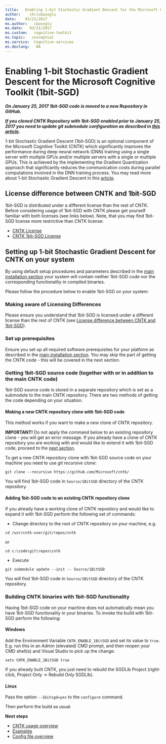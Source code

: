 ```yaml
---
title:   Enabling 1-bit Stochastic Gradient Descent for the Microsoft Cognitive Toolkit
author:    chrisbasoglu
date:    03/21/2017
ms.author:   cbasoglu
ms.date:   03/21/2017
ms.custom:   cognitive-toolkit
ms.topic:   conceptual
ms.service:  Cognitive-services
ms.devlang:   NA
---
```


# Enabling 1-bit Stochastic Gradient Descent for the Microsoft Cognitive Toolkit (1bit-SGD)

***On January 25, 2017 1bit-SGD code is moved to a new Repository in GitHub.***

***If you cloned CNTK Repository with 1bit-SGD enabled prior to January 25, 2017 you need to update git submodule configuration as described in [this article](./Update-1bit-SGD-Submodule-Location.md).***

1-bit Stochastic Gradient Descent (1bit-SGD) is an optional component of the Microsoft Cognitive Toolkit (CNTK) which significantly improves the performance during deep neural network (DNN) training using a single server with multiple GPUs and/or multiple servers with a single or multiple GPUs. This is achieved by the implementing the Gradient Quantization approach that significantly reduces the communication costs during parallel computations involved in the DNN training process. You may read more about 1-bit Stochastic Gradient Descent in this [article](http://research.microsoft.com/apps/pubs/?id=230137).

## License difference between CNTK and 1bit-SGD

1bit-SGD is distributed under a different license than the rest of CNTK. Before considering usage of 1bit-SGD with CNTK please get yourself familiar with both licenses (see links below). Note, that you may find 1bit-SGD license more restrictive than CNTK license:

* [CNTK License](https://github.com/Microsoft/CNTK/blob/master/LICENSE.md)
* [CNTK 1bit-SGD License](./CNTK-1bit-SGD-License)

## Setting up 1-bit Stochastic Gradient Descent for CNTK on your system

By using default setup procedures and parameters described in the [main installation section](./Setup-CNTK-on-your-machine.md) your system will contain neither 1bit-SGD code nor the corresponding functionality in compiled binaries.

Please follow the procedure below to enable 1bit-SGD on your system:

### Making aware of Licensing Differences

Please ensure you understand that 1bit-SGD is licensed under a different license than the rest of CNTK (see [License difference between CNTK and 1bit-SGD](#license-difference-between-cntk-and-1bit-sgd)).

### Set up prerequisites

Ensure you set up all required software prerequisites for your platform as described in the [main installation section](./Setup-CNTK-on-your-machine.md). You may skip the part of getting the CNTK code - this will be covered in the next section.

### Getting 1bit-SGD source code (together with or in addition to the main CNTK code)

1bit-SGD source code is stored in a separate repository which is set as a submodule to the main CNTK repository. There are two methods of getting the code depending on your situation.

#### Making a new CNTK repository clone with 1bit-SGD code

This method works if you want to make a *new* clone of CNTK repository.

**IMPORTANT!** Do not apply the command below to an existing repository clone - you will get an error message. If you already have a clone of CNTK repository you are working with and would like to extend it with 1bit-SGD code, proceed to the [next section](#adding-1bit-sgd-code-to-an-existing-cntk-repository-clone). 

To get a new CNTK repository clone with 1bit-SGD source code on your machine you need to use *git recursive clone*:
```
git clone --recursive https://github.com/Microsoft/cntk/
```

You will find 1bit-SGD code in ```Source/1BitSGD``` directory of the CNTK repository.

#### Adding 1bit-SGD code to an existing CNTK repository clone

If you already have a working clone of CNTK repository and would like to expand it with 1bit-SGD perform the following set of commands:

* Change directory to the root of CNTK repository on your machine, e.g.
```
cd /usr/cntk-user/git/repos/cntk
```
or
```
cd c:\code\git\repos\cntk
```
* Execute
```
git submodule update --init -- Source/1BitSGD
```

You will find 1bit-SGD code in `Source/1BitSGD` directory of the CNTK repository.

### Building CNTK binaries with 1bit-SGD functionality

Having 1bit-SGD code on your machine does not automatically mean you have 1bit-SGD functionality in your binaries. To invoke the build with 1bit-SGD perform the following:

#### Windows

Add the Environment Variable ```CNTK_ENABLE_1BitSGD``` and set its value to ```true```. E.g. run this in an Admin (elevated) CMD prompt, and then reopen your CMD shell(s) and Visual Studio to pick up the change:
```
setx CNTK_ENABLE_1BitSGD true
```
If you already built CNTK, you just need to rebuild the SGDLib Project (right-click, Project Only -> Rebuild Only SGDLib).

#### Linux

Pass the option ```--1bitsgd=yes``` to the ```configure``` command.

Then perform the build as usual.

**Next steps**
* [CNTK usage overview](./CNTK-usage-overview.md)
* [Examples](./Examples.md)
* [Config file overview](./BrainScript-Config-file-overview.md)
